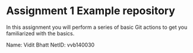 # Assignment 1 Example repository

In this assignment you will perform a series of basic Git actions to get you familiarized with the basics.

Name: Vidit Bhatt
NetID: vvb140030

